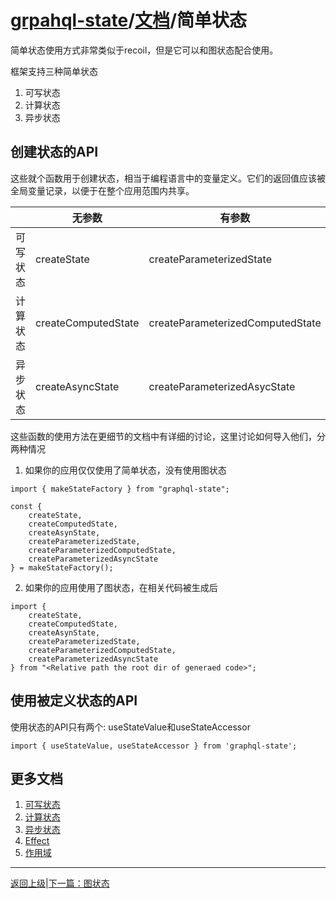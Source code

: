 # [grpahql-state](../../)/[文档](../README_zh_CN.md)/简单状态

简单状态使用方式非常类似于recoil，但是它可以和图状态配合使用。

框架支持三种简单状态

1. 可写状态
2. 计算状态
3. 异步状态

## 创建状态的API

这些就个函数用于创建状态，相当于编程语言中的变量定义。它们的返回值应该被全局变量记录，以便于在整个应用范围内共享。

||无参数|有参数|
|---|---|---|
|可写状态|createState|createParameterizedState|
|计算状态|createComputedState|createParameterizedComputedState|
|异步状态|createAsyncState|createParameterizedAsycState|

这些函数的使用方法在更细节的文档中有详细的讨论，这里讨论如何导入他们，分两种情况

1. 如果你的应用仅仅使用了简单状态，没有使用图状态
```
import { makeStateFactory } from "graphql-state";

const { 
    createState, 
    createComputedState, 
    createAsynState,
    createParameterizedState,
    createParameterizedComputedState,
    createParameterizedAsyncState
} = makeStateFactory();
```

2. 如果你的应用使用了图状态，在相关代码被生成后
```
import { 
    createState, 
    createComputedState, 
    createAsynState,
    createParameterizedState,
    createParameterizedComputedState,
    createParameterizedAsyncState
} from "<Relative path the root dir of generaed code>";

```

## 使用被定义状态的API

使用状态的API只有两个: useStateValue和useStateAccessor

```
import { useStateValue, useStateAccessor } from 'graphql-state';
```

## 更多文档

1. [可写状态](./writable_zh_CN.md)
2. [计算状态](./computed_zh_CN.md)
3. [异步状态](./async_zh_CN.md)
4. [Effect](./effect_zh_CN.md)
5. [作用域](./scope_zh_CN.md)

---------------------------------------
[返回上级](../README_zh_CN.md)|[下一篇：图状态](../graph-state/README_zh_CN.md)
